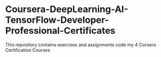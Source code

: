 # Coursera-DeepLearning-AI-TensorFlow-Developer-Professional-Certificates
This repository contains exercises and assignments code my 4 Corsera Certification Courses
